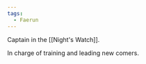 ```yaml
---
tags:
  - Faerun
---
```

Captain in the [[Night's Watch]].

In charge of training and leading new comers.

